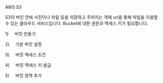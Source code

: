 AWS S3

S3의 버킷 안에 사진이나 파일 등을 저장하고 주어지는 객체 url을
통해 파일을 이용할 수 있는 클라우드 서비스입니다. Bucket에 대한 권한과 액세스 키가 필요합니다.

1)     버킷 만들기

2)     기본 버킷 설정

3)     버킷 액세스 조건

4)     버킷 액세스 키 발급

5)     버킷 정책 추가
